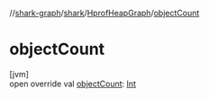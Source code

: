 //[shark-graph](../../../index.md)/[shark](../index.md)/[HprofHeapGraph](index.md)/[objectCount](object-count.md)

# objectCount

[jvm]\
open override val [objectCount](object-count.md): [Int](https://kotlinlang.org/api/latest/jvm/stdlib/kotlin/-int/index.html)
